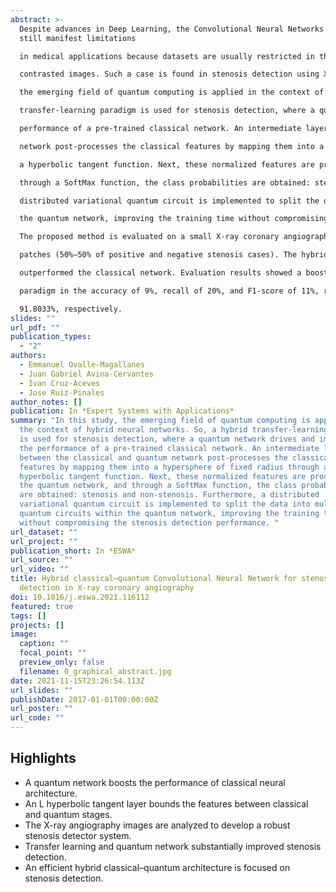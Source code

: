 ```yaml
---
abstract: >-
  Despite advances in Deep Learning, the Convolutional Neural Networks methods
  still manifest limitations

  in medical applications because datasets are usually restricted in the number of samples or include poorly

  contrasted images. Such a case is found in stenosis detection using X-rays coronary angiography. In this study,

  the emerging field of quantum computing is applied in the context of hybrid neural networks. So, a hybrid

  transfer-learning paradigm is used for stenosis detection, where a quantum network drives and improves the

  performance of a pre-trained classical network. An intermediate layer between the classical and quantum

  network post-processes the classical features by mapping them into a hypersphere of fixed radius through

  a hyperbolic tangent function. Next, these normalized features are processed in the quantum network, and

  through a SoftMax function, the class probabilities are obtained: stenosis and non-stenosis. Furthermore, a

  distributed variational quantum circuit is implemented to split the data into multiple quantum circuits within

  the quantum network, improving the training time without compromising the stenosis detection performance.

  The proposed method is evaluated on a small X-ray coronary angiography dataset containing 250 image

  patches (50%–50% of positive and negative stenosis cases). The hybrid classical-quantum network significantly

  outperformed the classical network. Evaluation results showed a boost concerning the classical transfer learning

  paradigm in the accuracy of 9%, recall of 20%, and F1-score of 11%, reaching 91.8033%, 94.9153%, and

  91.8033%, respectively.
slides: ""
url_pdf: ""
publication_types:
  - "2"
authors:
  - Emmanuel Ovalle-Magallanes
  - Juan Gabriel Avina-Cervantes
  - Ivan Cruz-Aceves
  - Jose Ruiz-Pinales
author_notes: []
publication: In *Expert Systems with Applications*
summary: "In this study, the emerging field of quantum computing is applied in
  the context of hybrid neural networks. So, a hybrid transfer-learning paradigm
  is used for stenosis detection, where a quantum network drives and improves
  the performance of a pre-trained classical network. An intermediate layer
  between the classical and quantum network post-processes the classical
  features by mapping them into a hypersphere of fixed radius through a
  hyperbolic tangent function. Next, these normalized features are processed in
  the quantum network, and through a SoftMax function, the class probabilities
  are obtained: stenosis and non-stenosis. Furthermore, a distributed
  variational quantum circuit is implemented to split the data into multiple
  quantum circuits within the quantum network, improving the training time
  without compromising the stenosis detection performance. "
url_dataset: ""
url_project: ""
publication_short: In *ESWA*
url_source: ""
url_video: ""
title: Hybrid classical–quantum Convolutional Neural Network for stenosis
  detection in X-ray coronary angiography
doi: 10.1016/j.eswa.2021.116112
featured: true
tags: []
projects: []
image:
  caption: ""
  focal_point: ""
  preview_only: false
  filename: 0_graphical_abstract.jpg
date: 2021-11-15T23:26:54.113Z
url_slides: ""
publishDate: 2017-01-01T00:00:00Z
url_poster: ""
url_code: ""
---
```

<!--StartFragment-->

## Highlights

* A quantum network boosts the performance of classical neural architecture.
* An L hyperbolic tangent layer bounds the features between classical and quantum stages.
* The X-ray angiography images are analyzed to develop a robust stenosis detector system.
* Transfer learning and quantum network substantially improved stenosis detection.
* An efficient hybrid classical–quantum architecture is focused on stenosis detection.

<!--EndFragment-->